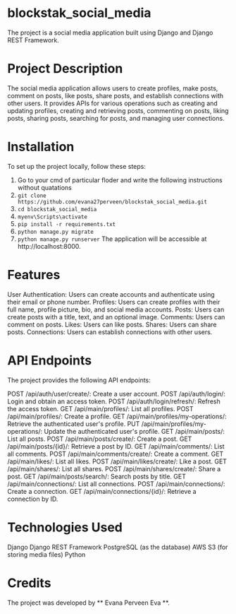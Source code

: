 # blockstak_social_media
The project is a social media application built using Django and Django REST Framework.

# Project Description
The social media application allows users to create profiles, make posts, comment on posts, like posts, share posts, and establish connections with other users. It provides APIs for various operations such as creating and updating profiles, creating and retrieving posts, commenting on posts, liking posts, sharing posts, searching for posts, and managing user connections.

# Installation
To set up the project locally, follow these steps:
1. Go to your cmd of particular floder and write the following instructions without quatations
2. `git clone https://github.com/evana27perveen/blockstak_social_media.git`
3. `cd blockstak_social_media`
4. `myenv\Scripts\activate`
5. `pip install -r requirements.txt`
6. `python manage.py migrate`
7. `python manage.py runserver`
The application will be accessible at http://localhost:8000.

# Features
User Authentication: Users can create accounts and authenticate using their email or phone number.
Profiles: Users can create profiles with their full name, profile picture, bio, and social media accounts.
Posts: Users can create posts with a title, text, and an optional image.
Comments: Users can comment on posts.
Likes: Users can like posts.
Shares: Users can share posts.
Connections: Users can establish connections with other users.

# API Endpoints
The project provides the following API endpoints:

POST /api/auth/user/create/: Create a user account.
POST /api/auth/login/: Login and obtain an access token.
POST /api/auth/login/refresh/: Refresh the access token.
GET /api/main/profiles/: List all profiles.
POST /api/main/profiles/: Create a profile.
GET /api/main/profiles/my-operations/: Retrieve the authenticated user's profile.
PUT /api/main/profiles/my-operations/: Update the authenticated user's profile.
GET /api/main/posts/: List all posts.
POST /api/main/posts/create/: Create a post.
GET /api/main/posts/{id}/: Retrieve a post by ID.
GET /api/main/comments/: List all comments.
POST /api/main/comments/create/: Create a comment.
GET /api/main/likes/: List all likes.
POST /api/main/likes/create/: Like a post.
GET /api/main/shares/: List all shares.
POST /api/main/shares/create/: Share a post.
GET /api/main/posts/search/: Search posts by title.
GET /api/main/connections/: List all connections.
POST /api/main/connections/: Create a connection.
GET /api/main/connections/{id}/: Retrieve a connection by ID.

# Technologies Used
Django
Django REST Framework
PostgreSQL (as the database)
AWS S3 (for storing media files)
Python

# Credits
The project was developed by ** Evana Perveen Eva **.



